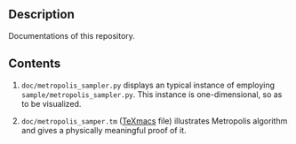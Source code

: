 Description
---------
Documentations of this repository.

Contents
------
1. `doc/metropolis_sampler.py` displays an typical instance of employing `sample/metropolis_sampler.py`. This instance is one-dimensional, so as to be visualized.

2. `doc/metropolis_samper.tm` ([TeXmacs](http://www.texmacs.org) file) illustrates Metropolis algorithm and gives a physically meaningful proof of it.
